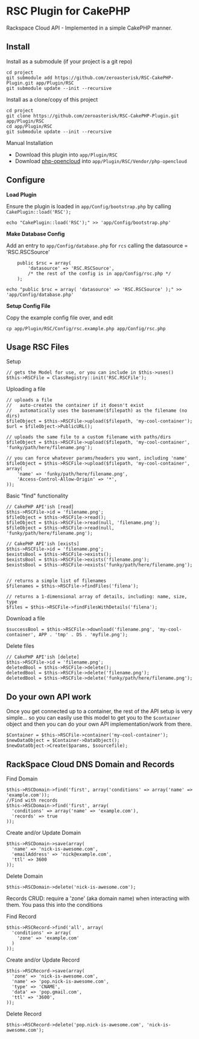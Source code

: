 RSC Plugin for CakePHP
========================

Rackspace Cloud API - Implemented in a simple CakePHP manner.

Install
-----------------------

Install as a submodule (if your project is a git repo)

```
cd project
git submodule add https://github.com/zeroasterisk/RSC-CakePHP-Plugin.git app/Plugin/RSC
git submodule update --init --recursive
```

Install as a clone/copy of this project

```
cd project
git clone https://github.com/zeroasterisk/RSC-CakePHP-Plugin.git app/Plugin/RSC
cd app/Plugin/RSC
git submodule update --init --recursive
```

Manual Installation

* Download this plugin into `app/Plugin/RSC`
* Download [php-opencloud](https://github.com/rackspace/php-opencloud) into `app/Plugin/RSC/Vendor/php-opencloud`


Configure
----------------------

**Load Plugin**

Ensure the plugin is loaded in `app/Config/bootstrap.php` by calling `CakePlugin::load('RSC');`

```
echo "CakePlugin::load('RSC');" >> 'app/Config/bootstrap.php'
```

**Make Database Config**

Add an entry to `app/Config/database.php` for `rcs` calling the datasource = 'RSC.RSCSource'

```
	public $rsc = array(
		'datasource' => 'RSC.RSCSource',
		/* the rest of the config is in app/Config/rsc.php */
	);
```

```
echo "public $rsc = array( 'datasource' => 'RSC.RSCSource' );" >> 'app/Config/database.php'
```

**Setup Config File**

Copy the example config file over, and edit

```
cp app/Plugin/RSC/Config/rsc.example.php app/Config/rsc.php
```

Usage RSC Files
-----------------------

Setup

```
// gets the Model for use, or you can include in $this->uses()
$this->RSCFile = ClassRegistry::init('RSC.RSCFile');
```

Uploading a file

```
// uploads a file
//   auto-creates the container if it doesn't exist
//   automatically uses the basename($filepath) as the filename (no dirs)
$fileObject = $this->RSCFile->upload($filepath, 'my-cool-container');
$url = $fileObject->PublicURL();

// uploads the same file to a custom filename with paths/dirs
$fileObject = $this->RSCFile->upload($filepath, 'my-cool-container', 'funky/path/here/filename.png');

// you can force whatever params/headers you want, including 'name'
$fileObject = $this->RSCFile->upload($filepath, 'my-cool-container', array(
	'name' => 'funky/path/here/filename.png',
	'Access-Control-Allow-Origin' => '*',
));
```

Basic "find" functionality

```
// CakePHP API'ish [read]
$this->RSCFile->id = 'filename.png';
$fileObject = $this->RSCFile->read();
$fileObject = $this->RSCFile->read(null, 'filename.png');
$fileObject = $this->RSCFile->read(null, 'funky/path/here/filename.png');

// CakePHP API'ish [exists]
$this->RSCFile->id = 'filename.png';
$existsBool = $this->RSCFile->exists();
$existsBool = $this->RSCFile->exists('filename.png');
$existsBool = $this->RSCFile->exists('funky/path/here/filename.png');


// returns a simple list of filenames
$filenames = $this->RSCFile->findFiles('filena');

// returns a 1-dimensional array of details, including: name, size, type
$files = $this->RSCFile->findFilesWithDetails('filena');
```

Download a file

```
$successBool = $this->RSCFile->download('filename.png', 'my-cool-container', APP . 'tmp' . DS . 'myfile.png');
```

Delete files

```
// CakePHP API'ish [delete]
$this->RSCFile->id = 'filename.png';
deletedBool = $this->RSCFile->delete();
deletedBool = $this->RSCFile->delete('filename.png');
deletedBool = $this->RSCFile->delete('funky/path/here/filename.png');
```

Do your own API work
--------------------------

Once you get connected up to a container, the rest of the API setup is very
simple... so you can easily use this model to get you to the `$container`
object and then you can do your own API implementation/work from there.

```
$Container = $this->RSCFile->container('my-cool-container');
$newDataObject = $Container->DataObject();
$newDataObject->Create($params, $sourcefile);
```

RackSpace Cloud DNS Domain and Records
-------------------------

Find Domain

```
$this->RSCDomain->find('first', array('conditions' => array('name' => 'example.com'));
//Find with records
$this->RSCDomain->find('first', array(
  'conditions' => array('name' => 'example.com'), 
  'records' => true
));
```

Create and/or Update Domain

```
$this->RSCDomain->save(array(
  'name' => 'nick-is-awesome.com', 
  'emailAddress' => 'nick@example.com', 
  'ttl' => 3600
));
```

Delete Domain

```
$this->RSCDomain->delete('nick-is-awesome.com');
```

Records CRUD: require a 'zone' (aka domain name) when interacting with them. You pass this into the conditions

Find Record

```
$this->RSCRecord->find('all', array(
  'conditions' => array(
    'zone' => 'example.com'
  )
));
```

Create and/or Update Record

```
$this->RSCRecord->save(array(
  'zone' => 'nick-is-awesome.com',
  'name' => 'pop.nick-is-awesome.com',
  'type' => 'CNAME',
  'data' => 'pop.gmail.com',
  'ttl' => '3600',
));
```

Delete Record

```
$this->RSCRecord->delete('pop.nick-is-awesome.com', 'nick-is-awesome.com');
```
